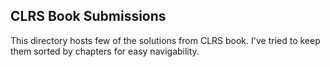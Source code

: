 ## CLRS Book Submissions

This directory hosts few of the solutions from CLRS book.
I've tried to keep them sorted by chapters for easy navigability.
